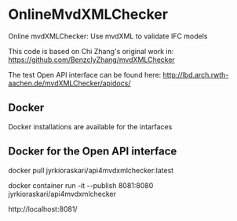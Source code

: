 # OnlineMvdXMLChecker
Online mvdXMLChecker: Use mvdXML to validate IFC models


This code is based on Chi Zhang's original work in: 	
https://github.com/BenzclyZhang/mvdXMLChecker



The test Open API interface can be found here:
http://lbd.arch.rwth-aachen.de/mvdXMLChecker/apidocs/

## Docker
Docker installations are available for the intarfaces

## Docker for the Open API interface

docker pull jyrkioraskari/api4mvdxmlchecker:latest

docker container run -it --publish 8081:8080 jyrkioraskari/api4mvdxmlchecker

http://localhost:8081/